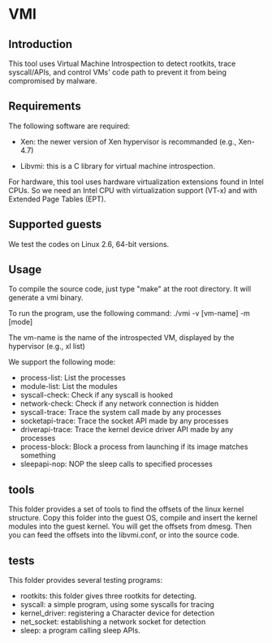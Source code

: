 VMI
=======


Introduction
------

This tool uses Virtual Machine Introspection to detect rootkits, trace syscall/APIs, 
and control VMs' code path to prevent it from being compromised by malware.


Requirements
------

The following software are required:

- Xen: the newer version of Xen hypervisor is recommanded (e.g., Xen-4.7)

- Libvmi: this is a C library for virtual machine introspection. 

For hardware, this tool uses hardware virtualization extensions found in Intel CPUs.
So we need an Intel CPU with virtualization support (VT-x) and with Extended Page Tables 
(EPT). 


Supported guests
------

We test the codes on Linux 2.6, 64-bit versions. 


Usage
------

To compile the source code, just type "make" at the root directory. It will generate a vmi
binary.

To run the program, use the following command:
    ./vmi -v [vm-name] -m [mode]

The vm-name is the name of the introspected VM, displayed by the hypervisor (e.g., xl list)

We support the following mode:

- process-list:           List the processes
- module-list:            List the modules
- syscall-check:          Check if any syscall is hooked
- network-check:          Check if any network connection is hidden
- syscall-trace:          Trace the system call made by any processes
- socketapi-trace:        Trace the socket API made by any processes
- driverapi-trace:       Trace the kernel device driver API made by any processes
- process-block:          Block a process from launching if its image matches something
- sleepapi-nop:           NOP the sleep calls to specified processes


tools
------

This folder provides a set of tools to find the offsets of the linux kernel structure. Copy
this folder into the guest OS, compile and insert the kernel modules into the guest kernel.
You will get the offsets from dmesg. Then you can feed the offsets into the libvmi.conf, or
into the source code. 


tests
------

This folder provides several testing programs:

- rootkits: this folder gives three rootkits for detecting.
- syscall: a simple program, using some syscalls for tracing
- kernel\_driver: registering a Character device for detection
- net\_socket: establishing a network socket for detection
- sleep: a program calling sleep APIs. 

